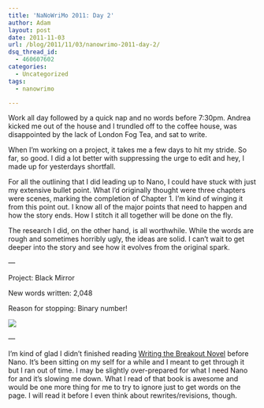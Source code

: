 ```yaml
---
title: 'NaNoWriMo 2011: Day 2'
author: Adam
layout: post
date: 2011-11-03
url: /blog/2011/11/03/nanowrimo-2011-day-2/
dsq_thread_id:
  - 460607602
categories:
  - Uncategorized
tags:
  - nanowrimo

---
```

Work all day followed by a quick nap and no words before 7:30pm. Andrea kicked me out of the house and I trundled off to the coffee house, was disappointed by the lack of London Fog Tea, and sat to write.

When I&#8217;m working on a project, it takes me a few days to hit my stride. So far, so good. I did a lot better with suppressing the urge to edit and hey, I made up for yesterdays shortfall.

For all the outlining that I did leading up to Nano, I could have stuck with just my extensive bullet point. What I&#8217;d originally thought were three chapters were scenes, marking the completion of Chapter 1. I&#8217;m kind of winging it from this point out. I know all of the major points that need to happen and how the story ends. How I stitch it all together will be done on the fly.

The research I did, on the other hand, is all worthwhile. While the words are rough and sometimes horribly ugly, the ideas are solid. I can&#8217;t wait to get deeper into the story and see how it evolves from the original spark.

&#8212;

Project: Black Mirror

New words written: 2,048

Reason for stopping: Binary number!

![](1)

&#8212;

I&#8217;m kind of glad I didn&#8217;t finished reading [Writing the Breakout Novel](2) before Nano. It&#8217;s been sitting on my self for a while and I meant to get through it but I ran out of time. I may be slightly over-prepared for what I need Nano for and it&#8217;s slowing me down. What I read of that book is awesome and would be one more thing for me to try to ignore just to get words on the page. I will read it before I even think about rewrites/revisions, though.

 [1]: http://picometer.writertopia.com/words=3373&target=50000
 [2]: http://www.maassagency.com/books.html
